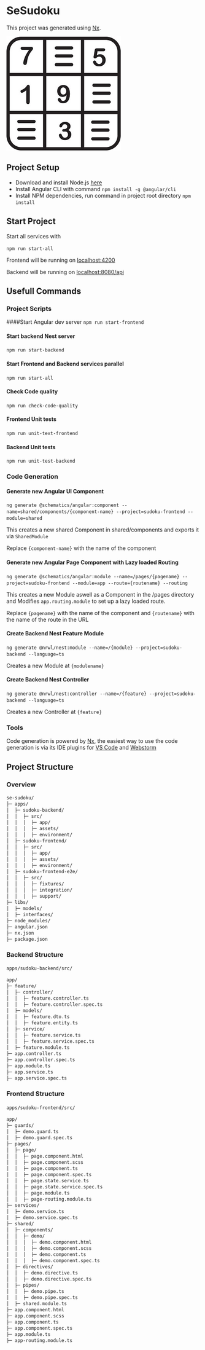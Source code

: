 

# SeSudoku

This project was generated using [Nx](https://nx.dev).

![login screen](./apps/sudoku-frontend/src/assets/img/sudoku-rectangle-logo.jpg)

## Project Setup

 - Download and install Node.js [here](https://nodejs.org/en/)
 - Install Angular CLI with command `npm install -g @angular/cli`
 - Install NPM dependencies, run command in project root directory `npm install`

## Start Project
Start all services with

`npm run start-all`

Frontend will be running on [localhost:4200](http://localhost:4200/)

Backend will be running on [localhost:8080/api](http://localhost:8080/api)

## Usefull Commands
### Project Scripts

####Start Angular dev server
`npm run start-frontend`

#### Start backend Nest server
`npm run start-backend`

#### Start Frontend and Backend services parallel
`npm run start-all`

#### Check Code quality
`npm run check-code-quality`

#### Frontend Unit tests
`npm run unit-text-frontend`

#### Backend Unit tests
`npm run unit-test-backend`

### Code Generation

#### Generate new Angular UI Component
`ng generate @schematics/angular:component --name=shared/components/{component-name} --project=sudoku-frontend --module=shared`

This creates a new shared Component in shared/components and exports it via `SharedModule`

Replace `{component-name}` with the name of the component

#### Generate new Angular Page Component with Lazy loaded Routing
`ng generate @schematics/angular:module --name=/pages/{pagename} --project=sudoku-frontend --module=app --route={routename} --routing`

This creates a new Module aswell as a Component in the /pages directory and Modifies `app.routing.module` to set up a lazy loaded route.

Replace `{pagename}` with the name of the component and `{routename}` with the name of the route in the URL

#### Create Backend Nest Feature Module
`ng generate @nrwl/nest:module --name=/{module} --project=sudoku-backend --language=ts`

Creates a new Module at `{modulename}`

#### Create Backend Nest Controller
`ng generate @nrwl/nest:controller --name=/{feature} --project=sudoku-backend --language=ts`

Creates a new Controller at `{feature}`

### Tools
Code generation is powered by [Nx](https://nx.dev), the easiest way to use the code generation is via its IDE plugins for [VS Code](https://marketplace.visualstudio.com/items?itemName=nrwl.angular-console) and [Webstorm](https://plugins.jetbrains.com/plugin/15000-nx-webstorm)

## Project Structure
### Overview
```
se-sudoku/
├─ apps/
│  ├─ sudoku-backend/
│  │  ├─ src/
│  │  │  ├─ app/
│  │  │  ├─ assets/
│  │  │  ├─ environment/
│  ├─ sudoku-frontend/
│  │  ├─ src/
│  │  │  ├─ app/
│  │  │  ├─ assets/
│  │  │  ├─ environment/
│  ├─ sudoku-frontend-e2e/
│  │  ├─ src/
│  │  │  ├─ fixtures/
│  │  │  ├─ integration/
│  │  │  ├─ support/
├─ libs/
│  ├─ models/
│  ├─ interfaces/
├─ node_modules/
├─ angular.json
├─ nx.json
├─ package.json
```

### Backend Structure
`apps/sudoku-backend/src/`
```
app/
├─ feature/
│  ├─ controller/
│  │  ├─ feature.controller.ts
│  │  ├─ feature.controller.spec.ts
│  ├─ models/
│  │  ├─ feature.dto.ts
│  │  ├─ feature.entity.ts
│  ├─ service/
│  │  ├─ feature.service.ts
│  │  ├─ feature.service.spec.ts
│  ├─ feature.module.ts
├─ app.controller.ts
├─ app.controller.spec.ts
├─ app.module.ts
├─ app.service.ts
├─ app.service.spec.ts
```
### Frontend Structure
`apps/sudoku-frontend/src/`
```
app/
├─ guards/
│  ├─ demo.guard.ts
│  ├─ demo.guard.spec.ts
├─ pages/
│  ├─ page/
│  │  ├─ page.component.html
│  │  ├─ page.component.scss
│  │  ├─ page.component.ts
│  │  ├─ page.component.spec.ts
│  │  ├─ page.state.service.ts
│  │  ├─ page.state.service.spec.ts
│  │  ├─ page.module.ts
│  │  ├─ page-routing.module.ts
├─ services/
│  ├─ demo.service.ts
│  ├─ demo.service.spec.ts
├─ shared/
│  ├─ components/
│  │  ├─ demo/
│  │  │  ├─ demo.component.html
│  │  │  ├─ demo.component.scss
│  │  │  ├─ demo.component.ts
│  │  │  ├─ demo.component.spec.ts
│  ├─ directives/
│  │  ├─ demo.directive.ts
│  │  ├─ demo.directive.spec.ts
│  ├─ pipes/
│  │  ├─ demo.pipe.ts
│  │  ├─ demo.pipe.spec.ts
│  ├─ shared.module.ts
├─ app.component.html
├─ app.component.scss
├─ app.component.ts
├─ app.component.spec.ts
├─ app.module.ts
├─ app-routing.module.ts
```
